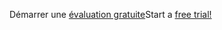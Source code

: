 <span data-ttu-id="a6ed0-101">Démarrer une [évaluation gratuite](https://go.microsoft.com/fwlink/?linkid=847861)</span><span class="sxs-lookup"><span data-stu-id="a6ed0-101">Start a [free trial!](https://go.microsoft.com/fwlink/?linkid=847861)</span></span>
